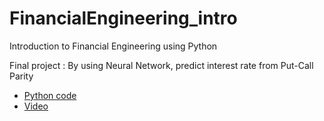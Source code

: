 # FinancialEngineering_intro
Introduction to Financial Engineering using Python

Final project : By using Neural Network, predict interest rate from Put-Call Parity
- [Python code](https://github.com/leechungpa/FinancialEngineering-intro/blob/master/final_report.ipynb)
- [Video](https://youtu.be/3sOAyPDrgPw)
